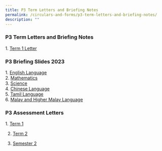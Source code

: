 ```yaml
---
title: P3 Term Letters and Briefing Notes
permalink: /circulars-and-forms/p3-term-letters-and-briefing-notes/
description: ""
---
```

### P3 Term Letters and Briefing Notes

1. [Term 1 Letter](/files/2023%20P3%20Term%201%20Letter.pdf)  

### P3 Briefing Slides 2023

1. [English Language](/files/2023%20P3%20English%20Language%20Briefing.pdf)  
2. [Mathematics](/files/2023%20P3%20Parents%20Briefing_Mathematics.pdf)  
3. [Science](/files/2023%20P3%20Science%20Parents%20Briefing.pdf)  
4. [Chinese Language](/files/2023_P3_Chinese_Briefing.pdf)  
5. [Tamil Language](/files/2023%20P3%20TL%20Briefing.pdf)  
6. [Malay and Higher Malay Language](/files/2023_P3_ML%20%20HML_Parents%20Briefing%20Slides.pdf)  
  

### P3 Assessment Letters


1. [Term 1](/files/2023%20P3%20Term%201%20Assessment%20Letter.pdf)

2. [Term 2](/files/2023%20p3%20term%202%20assessment%20letter.pdf)

4. [Semester 2](/files/2023%20p3%20sem%202%20assessments%20letter.pdf)
